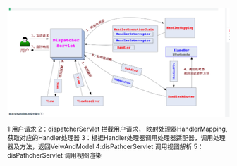 ![img.png](img.png)


1:用户请求 
2：dispatcherServlet 拦截用户请求， 映射处理器HandlerMapping,获取对应的Handler处理器
3：根据Handler处理器调用处理器适配器，调用处理器及方法，返回VeiwAndModel
4:disPathcerServlet 调用视图解析
5：disPathcherServlet 调用视图渲染
